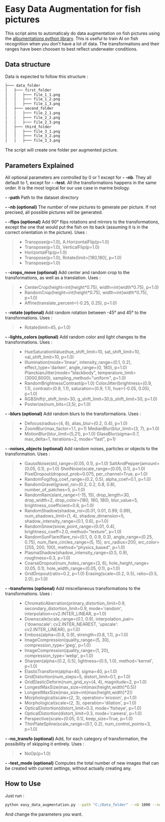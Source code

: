 ﻿# Easy Data Augmentation for fish pictures

This script aims to automaticaly do data augmentation on fish pictures using the [albumentations python library](https://albumentations.ai/). This is useful to train AI on fish recognition when you don't have a lot of data. The transformations and their ranges have been choosen to best reflect underwater conditions.

## Data structure
Data is expected to follow this structure : 
```bash
├─── data_folder
│   ├─── first_folder
│   │   ├─── file_1_1.png
│   │   ├─── file_1_2.png
│   │   ├─── file_1_3.png
│   ├─── second_folder
│   │   ├─── file_2_1.png
│   │   ├─── file_2_2.png
│   │   ├─── file_2_3.png
│   ├─── third_folder
│   │   ├─── file_3_1.png
│   │   ├─── file_3_2.png
│   │   ├─── file_3_3.png
```
The script will create one folder per augmented picture.

## Parameters Explained
All optional parameters are controlled by 0 or 1 except for **- -nb**. They all default to 1, except for **- -test**.
 All the transformations happens in the same order. It is the most logical for our use case in marine biology.

**- -path** Path to the dataset directory

**- -nb (optional)** The number of new pictures to generate per picture. If not precised, all possible pictures will be generated.

**- -flips (optional)** Add 90° flips rotations and mirrors to the transformations, except the one that would put the fish on its back (assuming it is in the correct orientation in the picture). Uses : 
> - Transpose(p=1.0), A.HorizontalFlip(p=1.0)
> - Transpose(p=1.0), VerticalFlip(p=1.0)
> - HorizontalFlip(p=1.0)
> - Transpose(p=1.0), Rotate(limit=[180,180], p=1.0)
> - Transpose(p=1.0)

 **- -crops_move (optional)** Add center and random crop to the transformations, as well as a translation. Uses : 
> - CenterCrop(height=int(height\*0.75), width=int(width\*0.75), p=1.0)
> - RandomCrop(height=int(height\*0.75), width=int(width\*0.75), p=1.0)
> - Affine(translate_percent=(-0.25, 0.25), p=1.0)

 **- -rotate (optional)** Add random rotation between -45° and 45° to the transformations. Uses : 
> - Rotate(limit=45, p=1.0)

 **- -lights_colors (optional)** Add random color and light changes to the transformations. Uses : 
> - HueSaturationValue(hue_shift_limit=10, sat_shift_limit=10, val_shift_limit=10, p=1.0)
>  - Illumination(mode='linear', intensity_range=(0.1, 0.2), effect_type='darken', angle_range=(0, 180), p=1.0) PlanckianJitter(mode="blackbody", temperature_limit=(3000,6000), sampling_method="uniform", p=1.0)
> - RandomBrightnessContrast(p=1.0) ColorJitter(brightness=(0.9, 1.1), contrast=(0.9, 1.1), saturation=(0.9, 1.1), hue=(-0.05, 0.05), p=1.0)
> - RGBShift(r_shift_limit=30, g_shift_limit=30,b_shift_limit=30, p=1.0)
> - Posterize(num_bits=(3,5), p=1.0)

 **- -blurs (optional)** Add random blurs to the transformations. Uses : 
> - Defocus(radius=(4, 6), alias_blur=(0.2, 0.4), p=1.0)
> - ZoomBlur(max_factor=1.1, p=1) MedianBlur(blur_limit=(3, 7), p=1.0)
> - MotionBlur(blur_limit=(5,21), p=1.0) GlassBlur(sigma=0.7, max_delta=1, iterations=2, mode="fast", p=1)

 **- -noises_objects (optional)** Add random noises, particles or objects to the transformation. Uses : 
> - GaussNoise(std_range=(0.05, 0.1), p=1.0) SaltAndPepper(amount=(0.05, 0.1), p=1.0) ShotNoise(scale_range=(0.05, 0.1), p=1.0) PixelDropout(dropout_prob=0.075, per_channel=True, p=1.0)
> - RandomFog(fog_coef_range=(0.2, 0.5), alpha_coef=0.1, p=1.0)
> - RandomGravel(gravel_roi=(0.2, 0.2, 0.8, 0.8), number_of_patches=5, p=1.0) 
> - RandomRain(slant_range=(-15, 15), drop_length=30, drop_width=2, drop_color=(180, 180, 180), blur_value=5, brightness_coefficient=0.8, p=1.0) 
> - RandomShadow(shadow_roi=(0.01, 0.01, 0.99, 0.99), num_shadows_limit=(1, 4), shadow_dimension=5, shadow_intensity_range=(0.1, 0.6), p=1.0)
> - RandomSnow(snow_point_range=(0.01, 0.4), brightness_coeff=2.0, method="texture", p=1.0) 
> - RandomSunFlare(flare_roi=(0.1, 0, 0.9, 0.3), angle_range=(0.25, 0.75), num_flare_circles_range=(5, 15), src_radius=200, src_color=(255, 200, 100), method="physics_based", p=1.0) 
> - PlasmaShadow(shadow_intensity_range=(0.5, 0.9), roughness=0.3, p=1.0) 
> - CoarseDropout(num_holes_range=(3, 6), hole_height_range=(0.05, 0.1), hole_width_range=(0.05, 0.1), p=1.0) 
> - GridDropout(ratio=0.2, p=1.0) Erasing(scale=(0.2, 0.5), ratio=(0.5, 2.0), p=1.0)

 **- -transforms (optional)** Add miscellaneous transformations to the transformations. Uses : 
> - ChromaticAberration(primary_distortion_limit=0.9, secondary_distortion_limit=0.9, mode='random', interpolation=cv2.INTER_LINEAR, p=1.0) 
> - Downscale(scale_range=(0.1, 0.9), interpolation_pair={'downscale': cv2.INTER_NEAREST, 'upscale': cv2.INTER_LINEAR}, p=1.0) 
> - Emboss(alpha=(0.8, 0.9), strength=(0.8, 1.1), p=1.0) 
> - ImageCompression(quality_range=(5, 30), compression_type='jpeg', p=1.0) 
> - ImageCompression(quality_range=(1, 20), compression_type='webp', p=1.0) 
> - Sharpen(alpha=(0.2, 0.5), lightness=(0.5, 1.0), method='kernel', p=1.0)
> - ElasticTransform(alpha=40, sigma=40, p=1.0)
> - GridDistortion(num_steps=5, distort_limit=0.1, p=1.0)
> - GridElasticDeform(num_grid_xy=(4, 4), magnitude=2, p=1.0)
> - LongestMaxSize(max_size=int(max(height,width)\*0.5))
> - LongestMaxSize(max_size=int(max(height,width)\*2))
> - Morphological(scale=(2, 3), operation='erosion', p=1.0)
> - Morphological(scale=(2, 3), operation='dilation', p=1.0)
> - OpticalDistortion(distort_limit=0.3, mode='fisheye', p=1.0)
> - OpticalDistortion(distort_limit=0.3, mode='camera', p=1.0)
> - Perspective(scale=(0.05, 0.1), keep_size=True, p=1.0)
> - ThinPlateSpline(scale_range=(0.1, 0.2), num_control_points=3, p=1.0)

 **- -no_transfo (optional)** Add, for each category of transformation, the possibility of skipping it entirely. Uses :
> - NoOp(p=1.0)

 **- -test_mode (optional)** Computes the total number of new images that can be created with current settings, without actually creating any.
 
 
## How to Use
Just run :
```bash
python easy_data_augmentation.py --path "C:/Data_folder" --nb 1000 --noises_objects 0 --no_transfo 0
```
And change the parameters you want.

